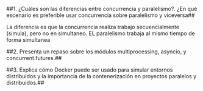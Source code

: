 ##1. ¿Cuáles son las diferencias entre concurrencia y paralelismo?. ¿En qué escenario es
preferible usar concurrencia sobre paralelismo y viceversa##

La diferencia es que la concurrencia realiza trabajo secuencialmente (simula), pero no en simultaneo. EL paralelismo trabaja al mismo tiempo de forma simultanea


##2. Presenta un repaso sobre los módulos multiprocessing, asyncio, y concurrent.futures.##




##3. Explica cómo Docker puede ser usado para simular entornos distribuidos y la importancia de la contenerización en proyectos paralelos y distribuidos.##
